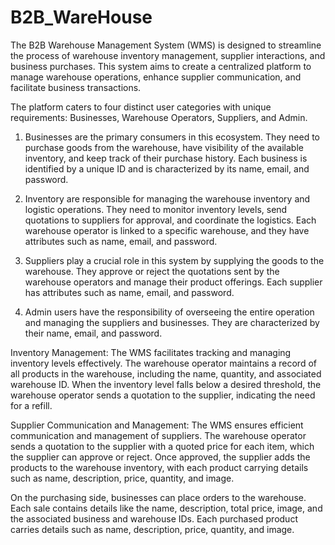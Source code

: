 # B2B_WareHouse
The B2B Warehouse Management System (WMS) is designed to streamline the process of warehouse inventory management, supplier interactions, and business purchases. This system aims to create a centralized platform to manage warehouse operations, enhance supplier communication, and facilitate business transactions.

The platform caters to four distinct user categories with unique requirements: Businesses, Warehouse Operators, Suppliers, and Admin.

1.	Businesses are the primary consumers in this ecosystem. They need to purchase goods from the warehouse, have visibility of the available inventory, and keep track of their purchase history. Each business is identified by a unique ID and is characterized by its name, email, and password.

2.	Inventory are responsible for managing the warehouse inventory and logistic operations. They need to monitor inventory levels, send quotations to suppliers for approval, and coordinate the logistics. Each warehouse operator is linked to a specific warehouse, and they have attributes such as name, email, and password.

3.	Suppliers play a crucial role in this system by supplying the goods to the warehouse. They approve or reject the quotations sent by the warehouse operators and manage their product offerings. Each supplier has attributes such as name, email, and password. 

4.	Admin users have the responsibility of overseeing the entire operation and managing the suppliers and businesses. They are characterized by their name, email, and password.

Inventory Management: The WMS facilitates tracking and managing inventory levels effectively. The warehouse operator maintains a record of all products in the warehouse, including the name, quantity, and associated warehouse ID. When the inventory level falls below a desired threshold, the warehouse operator sends a quotation to the supplier, indicating the need for a refill. 

Supplier Communication and Management: The WMS ensures efficient communication and management of suppliers. The warehouse operator sends a quotation to the supplier with a quoted price for each item, which the supplier can approve or reject. Once approved, the supplier adds the products to the warehouse inventory, with each product carrying details such as name, description, price, quantity, and image.

On the purchasing side, businesses can place orders to the warehouse. Each sale contains details like the name, description, total price, image, and the associated business and warehouse IDs. Each purchased product carries details such as name, description, price, quantity, and image.
